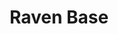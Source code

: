---
mission_id: ravenbase
editorsChoice:
title: "Raven Base"
authors: 
    - "Ross Sheddon"
date:
filename: "ravenbase.zip"
description: "Kyle and Jan have discovered the Imperial Commando base on Desal, where the strongest and most elite storm troopers go. But as Kyle lands on an asteroid just outside Desal where he was to make a operations base for his mission, he realizes how wrong his reserch had been..."
heroImage: "./dangroom.png"
levelReplaced:	SECBASE
difficulty: no
bm:	yes
fme: yes
wax: yes
three_do: no
voc: yes
gmd: yes
vue: no
lfd: no
base: "New level from scratch" 
editors: "Wedit, FME, BMPBM"

---